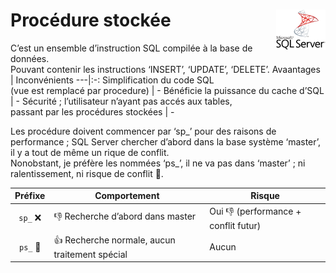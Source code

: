 # **Procédure stockée**<a href="../../"> <img src="../../assets/Microsoft_SQL_Server.svg" alt="SQL Server" align="right" height="64px"> </a>
C’est un ensemble d’instruction SQL compilée à la base de données.  
Pouvant contenir les instructions ‘INSERT’, ‘UPDATE’, ‘DELETE’.
Avaantages | Inconvénients
---|:-:
Simplification du code SQL<br>(vue est remplacé par procedure) | -
Bénéficie la puissance du cache d’SQL | -
Sécurité ; l’utilisateur n’ayant pas accés aux tables,<br>passant par les procédures stockées | -

Les procédure doivent commencer par ‘sp_’ pour des raisons de performance ; SQL Server chercher d’abord dans la base système ‘master’, il y a tout de même un rique de conflit.  
Nonobstant, je préfère les nommées ‘ps_’, il ne va pas dans ‘master’ ; ni ralentissement, ni risque de conflit 👏.

Préfixe | Comportement | Risque
:-:|---|---
`sp_` ❌ | 👎 Recherche d’abord dans master | Oui 👎 (performance + conflit futur)
`ps_` 👏 | 👍 Recherche normale, aucun traitement spécial | Aucun